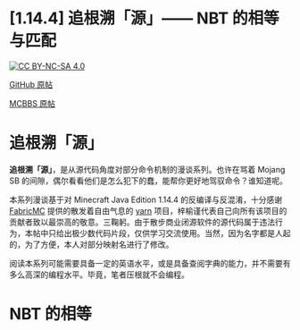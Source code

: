 # [1.14.4] 追根溯「源」—— NBT 的相等与匹配

[![CC BY-NC-SA 4.0](https://i.creativecommons.org/l/by-nc-sa/4.0/88x31.png)](http://www.mcbbs.net/plugin.php?id=link_redirect&target=https%3A%2F%2Fcreativecommons.org%2Flicenses%2Fby-nc-sa%2F4.0%2Fdeed.zh)

[GitHub 原帖](https://github.com/SPGoding/mcbbs-threads/blob/master/tutorials/seek-the-source/nbt_match/nbt_match.md)

[MCBBS 原帖](https://www.mcbbs.net/thread-??????-1-1.html)

# 追根溯「源」

**追根溯「源」**，是从源代码角度对部分命令机制的漫谈系列。也许在骂着 Mojang SB 的间隙，偶尔看看他们是怎么犯下的蠢，能帮你更好地驾驭命令？谁知道呢。

本系列漫谈基于对 Minecraft Java Edition 1.14.4 的反编译与反混淆，十分感谢 [FabricMC](https://github.com/FabricMC) 提供的散发着自由气息的 [yarn](https://github.com/FabricMC/yarn) 项目，梓榆谨代表自己向所有该项目的贡献者致以最崇高的敬意。三鞠躬。由于散步商业闭源软件的源代码属于违法行为，本帖中只给出极少数代码片段，仅供学习交流使用。当然，因为名字都是人起的，为了方便，本人对部分映射名进行了修改。

阅读本系列可能需要具备一定的英语水平，或是具备查阅字典的能力，并不需要有多么高深的编程水平。毕竟，笔者压根就不会编程。

# NBT 的相等
